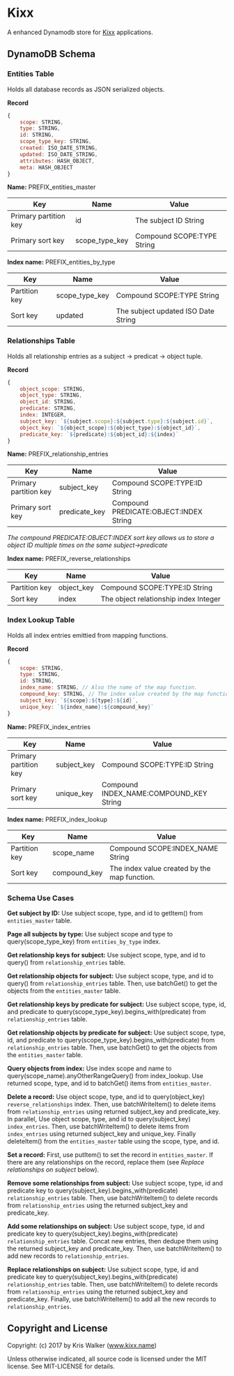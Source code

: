 Kixx
====
A enhanced Dynamodb store for [Kixx](https://github.com/kixxauth/kixx) applications.

## DynamoDB Schema

### Entities Table
Holds all database records as JSON serialized objects.

__Record__

```js
{
    scope: STRING,
    type: STRING,
    id: STRING,
    scope_type_key: STRING,
    created: ISO_DATE_STRING,
    updated: ISO_DATE_STRING,
    attributes: HASH_OBJECT,
    meta: HASH_OBJECT
}
```

__Name:__ PREFIX_entities_master

Key                   | Name           | Value
--------------------- | -------------- | -----
Primary partition key | id             | The subject ID String
Primary sort key      | scope_type_key | Compound SCOPE:TYPE String

__Index name:__ PREFIX_entities_by_type

Key           | Name           | Value
------------- | -------------- | -----
Partition key | scope_type_key | Compound SCOPE:TYPE String
Sort key      | updated        | The subject updated ISO Date String

### Relationships Table
Holds all relationship entries as a subject -> predicat -> object tuple.

__Record__

```js
{
    object_scope: STRING,
    object_type: STRING,
    object_id: STRING,
    predicate: STRING,
    index: INTEGER,
    subject_key: `${subject.scope}:${subject.type}:${subject.id}`,
    object_key: `${object_scope}:${object_type}:${object_id}`,
    predicate_key: `${predicate}:${object_id}:${index}`
}
```

__Name:__ PREFIX_relationship_entries

Key                   | Name          | Value
--------------------- | ------------- | -----
Primary partition key | subject_key   | Compound SCOPE:TYPE:ID String
Primary sort key      | predicate_key | Compound PREDICATE:OBJECT:INDEX String

*The compound PREDICATE:OBJECT:INDEX sort key allows us to store a object ID multiple times on the same subject->predicate*

__Index name:__ PREFIX_reverse_relationships

Key           | Name           | Value
------------- | -------------- | -----
Partition key | object_key     | Compound SCOPE:TYPE:ID String
Sort key      | index          | The object relationship index Integer

### Index Lookup Table
Holds all index entries emittied from mapping functions.

__Record__

```js
{
    scope: STRING,
    type: STRING,
    id: STRING,
    index_name: STRING, // Also the name of the map function.
    compound_key: STRING, // The index value created by the map function.
    subject_key: `${scope}:${type}:${id}`,
    unique_key: `${index_name}:${compound_key}`
}
```

__Name:__ PREFIX_index_entries

Key                   | Name        | Value
--------------------- | ----------- | -----
Primary partition key | subject_key | Compound SCOPE:TYPE:ID String
Primary sort key      | unique_key  | Compound INDEX_NAME:COMPOUND_KEY String

__Index name:__ PREFIX_index_lookup

Key           | Name         | Value
------------- | ------------ | -----
Partition key | scope_name   | Compound SCOPE:INDEX_NAME String
Sort key      | compound_key | The index value created by the map function.

### Schema Use Cases

__Get subject by ID:__ Use subject scope, type, and id to getItem() from `entities_master` table.

__Page all subjects by type:__ Use subject scope and type to query(scope_type_key) from `entities_by_type` index.

__Get relationship keys for subject:__ Use subject scope, type, and id to query() from `relationship_entries` table.

__Get relationship objects for subject:__ Use subject scope, type, and id to query() from `relationship_entries` table. Then, use batchGet() to get the objects from the `entities_master` table.

__Get relationship keys by predicate for subject:__ Use subject scope, type, id, and predicate to query(scope_type_key).begins_with(predicate) from `relationship_entries` table.

__Get relationship objects by predicate for subject:__ Use subject scope, type, id, and predicate to query(scope_type_key).begins_with(predicate) from `relationship_entries` table. Then, use batchGet() to get the objects from the `entities_master` table.

__Query objects from index:__ Use index scope and name to query(scope_name).anyOtherRangeQuery() from index_lookup. Use returned scope, type, and id to batchGet() items from `entities_master`.

__Delete a record:__ Use object scope, type, and id to query(object_key) `reverse_relationships` index. Then, use batchWriteItem() to delete items from `relationship_entries` using returned subject_key and predicate_key. In parallel, Use object scope, type, and id to query(subject_key) `index_entries`. Then, use batchWriteItem() to delete items from `index_entries` using returned subject_key and unique_key. Finally deleteItem() from the `entities_master` table using the scope, type, and id.

__Set a record:__ First, use putItem() to set the record in `entities_master`. If there are any relationships on the record, replace them (see *Replace relationships on subject* below).

__Remove some relationships from subject:__ Use subject scope, type, id and predicate key to query(subject_key).begins_with(predicate) `relationship_entries` table. Then, use batchWriteItem() to delete records from `relationship_entries` using the returned subject_key and predicate_key.

__Add some relationships on subject:__ Use subject scope, type, id and predicate key to query(subject_key).begins_with(predicate) `relationship_entries` table. Concat new entries, then dedupe them using the returned subject_key and predicate_key. Then, use batchWriteItem() to add new records to `relationship_entries`.

__Replace relationships on subject:__ Use subject scope, type, id and predicate key to query(subject_key).begins_with(predicate) `relationship_entries` table. Then, use batchWriteItem() to delete records from `relationship_entries` using the returned subject_key and predicate_key. Finally, use batchWriteItem() to add all the new records to `relationship_entries`.

Copyright and License
---------------------
Copyright: (c) 2017 by Kris Walker (www.kixx.name)

Unless otherwise indicated, all source code is licensed under the MIT license. See MIT-LICENSE for details.

